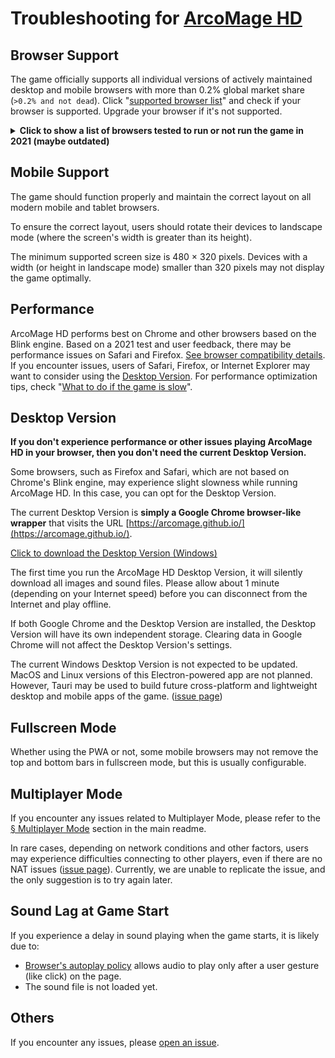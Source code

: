 # Troubleshooting for [ArcoMage HD](https://arcomage.github.io/)

## Browser Support

The game officially supports all individual versions of actively maintained desktop and mobile browsers with more than 0.2% global market share (`>0.2% and not dead`). Click "[supported browser list](https://browsersl.ist/#q=%3E0.2%25+and+not+dead)" and check if your browser is supported. Upgrade your browser if it's not supported.

<details><summary><strong>Click to show a list of browsers tested to run or not run the game in 2021 (maybe outdated)</strong></summary>

_(\*: presumed to work, but not fully tested)_

🏆 Browsers based on Chrome's engine, [Blink](https://www.chromium.org/blink), are fully supported by ArcoMage HD (as of 2021). With an average CPU / GPU, you should be able to play the game without performance issues. You don't need the Desktop Version for these browsers:

- Google Chromium
- Google Chrome
- Brave
- Microsoft Edge (new version, from 2019)
- Opera (from 2013) \*
- Android's native browser / WebView \*
- Samsung Internet
- Maxthon \*
- Vivaldi \*
- DuckDuckGo Privacy Browser
- Kiwi Browser
- Dolphin Browser
- QQ Browser \*
- Sogou Browser \*
- Baidu Browser \*
- 360's browsers \*
- WeChat's browser
- Yandex Browser \*
- UC Browser \*
- CM Browser \*
- SRWare Iron \*
- Beaker \*
- Naver Whale \*
- Puffin Browser \*
- etc.

_(If your Chrome-based browser has performance issues, the Desktop Version (a Chrome wrapper) will not help. Check solutions in [What to do if the game is slow](https://github.com/arcomage/arcomage-hd/issues/66))_

✅ Browsers based on Firefox's [Gecko](https://hg.mozilla.org/), Safari's [WebKit](https://webkit.org/), and [Qt WebEngine](https://wiki.qt.io/QtWebEngine) rendering engines are tested and functional, but they may be slightly slower than Chrome-based browsers. This depends on your CPU / GPU. If you find these browsers slow, try the Desktop Version:

- Firefox
  - Pale Moon \*
  - SeaMonkey \*
  - K-Meleon \*
  - Tor Browser \*
  - etc.
- Safari 14+ (and/or iOS 14+) (v13- can run the game, but may not display WebP images)
- Browsers based on Qt WebEngine
  - qutebrowser
  - Falkon
  - Dooble \*
  - etc.

❌ Browsers with other rendering engines are not supported. You must switch to a Chrome-based browser or use the Desktop Version:

- Microsoft Internet Explorer (IE)
- Microsoft Edge (old version, before 2019) \*
- Opera (very old version, before 2013) \*
- Lynx \*
- NetSurf
- Links \*
- KaiOS browser \*
- etc.

❌ Very old browsers that [do not support ECMAScript 2015 (ES6)](https://caniuse.com/es6) or [WebP images](https://caniuse.com/webp) are also not supported.

</details>

## Mobile Support

The game should function properly and maintain the correct layout on all modern mobile and tablet browsers.

To ensure the correct layout, users should rotate their devices to landscape mode (where the screen's width is greater than its height).

The minimum supported screen size is 480 × 320 pixels. Devices with a width (or height in landscape mode) smaller than 320 pixels may not display the game optimally.

## Performance

ArcoMage HD performs best on Chrome and other browsers based on the Blink engine. Based on a 2021 test and user feedback, there may be performance issues on Safari and Firefox. [See browser compatibility details](#browser-list). If you encounter issues, users of Safari, Firefox, or Internet Explorer may want to consider using the [Desktop Version](#desktop-version). For performance optimization tips, check "[What to do if the game is slow](https://github.com/arcomage/arcomage-hd/issues/66)".

## Desktop Version

**If you don't experience performance or other issues playing ArcoMage HD in your browser, then you don't need the current Desktop Version.**

Some browsers, such as Firefox and Safari, which are not based on Chrome's Blink engine, may experience slight slowness while running ArcoMage HD. In this case, you can opt for the Desktop Version.

The current Desktop Version is **simply a Google Chrome browser-like wrapper** that visits the URL [https://arcomage.github.io/](https://arcomage.github.io/).

[Click to download the Desktop Version (Windows)](https://github.com/arcomage/arcomage-hd/releases/download/v1.0.0-beta.26/ArcoMage.HD.Setup.1.0.0.7z)

The first time you run the ArcoMage HD Desktop Version, it will silently download all images and sound files. Please allow about 1 minute (depending on your Internet speed) before you can disconnect from the Internet and play offline.

If both Google Chrome and the Desktop Version are installed, the Desktop Version will have its own independent storage. Clearing data in Google Chrome will not affect the Desktop Version's settings.

The current Windows Desktop Version is not expected to be updated. MacOS and Linux versions of this Electron-powered app are not planned. However, Tauri may be used to build future cross-platform and lightweight desktop and mobile apps of the game. ([issue page](https://github.com/arcomage/arcomage-hd/issues/3))

## Fullscreen Mode

Whether using the PWA or not, some mobile browsers may not remove the top and bottom bars in fullscreen mode, but this is usually configurable.

## Multiplayer Mode

If you encounter any issues related to Multiplayer Mode, please refer to the [§ Multiplayer Mode](README.md#multiplayer-mode) section in the main readme.

In rare cases, depending on network conditions and other factors, users may experience difficulties connecting to other players, even if there are no NAT issues ([issue page](https://github.com/arcomage/arcomage-hd/issues/75)). Currently, we are unable to replicate the issue, and the only suggestion is to try again later.

## Sound Lag at Game Start

If you experience a delay in sound playing when the game starts, it is likely due to:

- [Browser's autoplay policy](https://developer.chrome.com/blog/autoplay/#webaudio) allows audio to play only after a user gesture (like click) on the page.
- The sound file is not loaded yet.

## Others

If you encounter any issues, please [open an issue](https://github.com/arcomage/arcomage-hd/issues).
